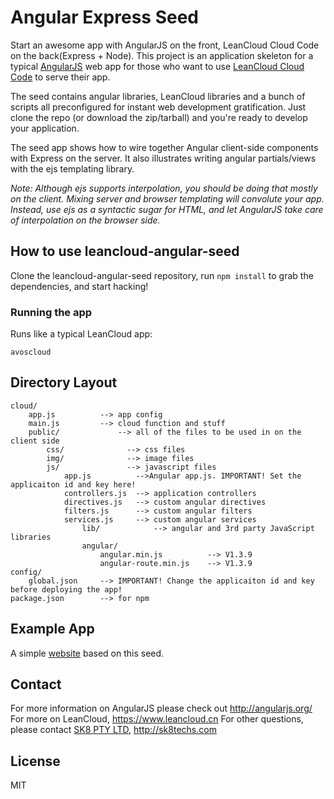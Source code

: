 # Angular Express Seed

Start an awesome app with AngularJS on the front, LeanCloud Cloud Code on the back(Express + Node). This project is an
application skeleton for a typical [AngularJS](http://angularjs.org/) web app for those who want
to use [LeanCloud Cloud Code](https://www.leancloud.cn/doc/cloud_code) to serve their app.

The seed contains angular libraries, LeanCloud libraries and a bunch of scripts all preconfigured for
instant web development gratification. Just clone the repo (or download the zip/tarball) and
you're ready to develop your application.

The seed app shows how to wire together Angular client-side components with Express on the server.
It also illustrates writing angular partials/views with the ejs templating library.

_Note: Although ejs supports interpolation, you should be doing that mostly on the client. Mixing
server and browser templating will convolute your app. Instead, use ejs as a syntactic sugar for
HTML, and let AngularJS take care of interpolation on the browser side._

## How to use leancloud-angular-seed

Clone the leancloud-angular-seed repository, run `npm install` to grab the dependencies, and start hacking!

### Running the app

Runs like a typical LeanCloud app:

    avoscloud

## Directory Layout
    
    cloud/
        app.js          --> app config
        main.js         --> cloud function and stuff
        public/             --> all of the files to be used in on the client side
            css/              --> css files
            img/              --> image files
            js/               --> javascript files
                app.js          -->Angular app.js. IMPORTANT! Set the applicaiton id and key here!
                controllers.js  --> application controllers
                directives.js   --> custom angular directives
                filters.js      --> custom angular filters
                services.js     --> custom angular services
                    lib/            --> angular and 3rd party JavaScript libraries
                    angular/
                        angular.min.js          --> V1.3.9
                        angular-route.min.js    --> V1.3.9
    config/
        global.json     --> IMPORTANT! Change the applicaiton id and key before deploying the app!
    package.json        --> for npm


## Example App

A simple [website](https://shelf.avosapps.com/Maple/) based on this seed.


## Contact

For more information on AngularJS please check out http://angularjs.org/
For more on LeanCloud, https://www.leancloud.cn
For other questions, please contact [SK8 PTY LTD](http://sk8techs.com), http://sk8techs.com

## License
MIT
